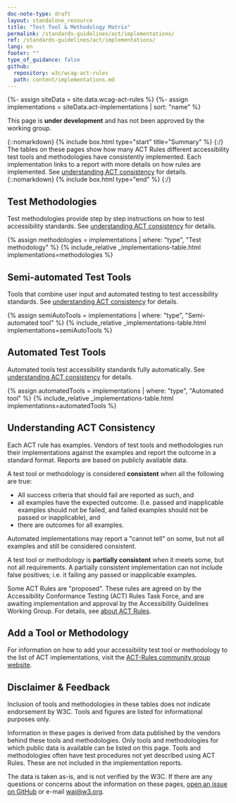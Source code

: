 ```yaml
---
doc-note-type: draft
layout: standalone_resource
title: "Test Tool & Methodology Matrix"
permalink: /standards-guidelines/act/implementations/
ref: /standards-guidelines/act/implementations/
lang: en
footer: ""
type_of_guidance: false
github:
  repository: w3c/wcag-act-rules
  path: content/implementations.md
---
```


{%- assign siteData = site.data.wcag-act-rules %}
{%- assign implementations = siteData.act-implementations | sort: "name" %}

<section class="doc-note-box act-sticky">
  <p>This page is <strong>under development</strong> and has not been approved by the working group.</p>
</section>

{::nomarkdown} {% include box.html type="start" title="Summary" %} {:/}
The tables on these pages show how many ACT Rules different accessibility test tools and methodologies have consistently implemented. Each implementation links to a report with more details on how rules are implemented. See [understanding ACT consistency](#understandingactconsistency) for details.
{::nomarkdown} {% include box.html type="end" %} {:/}

## Test Methodologies

Test methodologies provide step by step instructions on how to test accessibility standards.
See [understanding ACT consistency](#understandingactconsistency) for details.

{% assign methodologies = implementations | where: "type", "Test methodology" %}
{% include_relative _implementations-table.html implementations=methodologies %}

## Semi-automated Test Tools

Tools that combine user input and automated testing to test accessibility standards.
See [understanding ACT consistency](#understandingactconsistency) for details.

{% assign semiAutoTools = implementations | where: "type", "Semi-automated tool" %}
{% include_relative _implementations-table.html implementations=semiAutoTools %}

## Automated Test Tools

Automated tools test accessibility standards fully automatically.
See [understanding ACT consistency](#understandingactconsistency) for details.

{% assign automatedTools = implementations | where: "type", "Automated tool" %}
{% include_relative _implementations-table.html implementations=automatedTools %}

## Understanding ACT Consistency

Each ACT rule has examples. Vendors of test tools and methodologies run their implementations against the examples and report the outcome in a standard format. Reports are based on publicly available data.

A test tool or methodology is considered **consistent** when all the following are true:

- All success criteria that should fail are reported as such, and
- all examples have the expected outcome. (I.e. passed and inapplicable examples should not be failed, and failed examples should not be passed or inapplicable), and
- there are outcomes for all examples.

Automated implementations may report a "cannot tell" on some, but not all examples and still be considered consistent.

A test tool or methodology is **partially consistent** when it meets some, but not all requirements. A partially consistent implementation can not include false positives; i.e. it failing any passed or inapplicable examples.

Some ACT Rules are "proposed". These rules are agreed on by the Accessibility Conformance Testing (ACT) Rules Task Force, and are awaiting implementation and approval by the Accessibility Guidelines Working Group. For details, see [about ACT Rules](../rules/about/).

## Add a Tool or Methodology

For information on how to add your accessibility test tool or methodology to the list of ACT implementations, visit the [ACT-Rules community group website](https://act-rules.github.io/pages/implementations/reporting/).

## Disclaimer & Feedback

Inclusion of tools and methodologies in these tables does not indicate endorsement by W3C. Tools and figures are listed for informational purposes only.

Information in these pages is derived from data published by the vendors behind these tools and methodologies. Only tools and methodologies for which public data is available can be listed on this page. Tools and methodologies often have test procedures not yet described using ACT Rules. These are not included in the implementation reports.

The data is taken as-is, and is not verified by the W3C. If there are any questions or concerns about the information on these pages, [open an issue on GitHub](https://github.com/w3c/wcag-act-rules/issues/new) or e-mail [wai@w3.org](mailto:wai@w3.org?subject=[en]%20Accessibility%20Test%20Tools%20&%20Methodologies).
